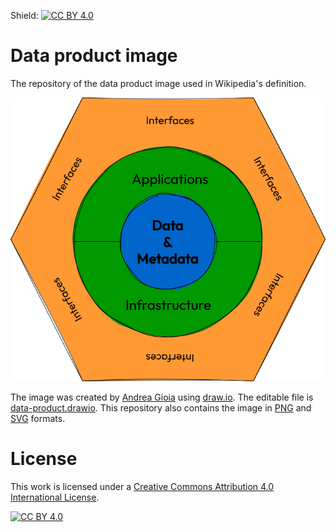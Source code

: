 Shield: [![CC BY 4.0][cc-by-shield]][cc-by]

# Data product image
The repository of the data product image used in Wikipedia's definition. 

![Data Product](data-product.png "Data Product")

The image was created by [Andrea Gioia](https://github.com/andrea-gioia) using [draw.io](http://draw.io/). The editable file is [data-product.drawio](data-product.drawio). This repository also contains the image in [PNG](data-product.png) and [SVG](data-product.svg) formats.

# License
This work is licensed under a [Creative Commons Attribution 4.0 International License][cc-by].

[![CC BY 4.0][cc-by-image]][cc-by]

[cc-by]: http://creativecommons.org/licenses/by/4.0/
[cc-by-image]: https://i.creativecommons.org/l/by/4.0/88x31.png
[cc-by-shield]: https://img.shields.io/badge/License-CC%20BY%204.0-lightgrey.svg
